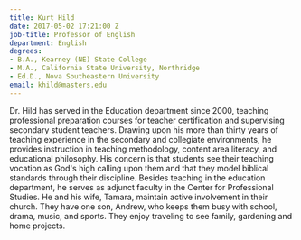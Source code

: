 ```yaml
---
title: Kurt Hild
date: 2017-05-02 17:21:00 Z
job-title: Professor of English
department: English
degrees:
- B.A., Kearney (NE) State College
- M.A., California State University, Northridge
- Ed.D., Nova Southeastern University
email: khild@masters.edu
---
```


Dr. Hild has served in the Education department since 2000, teaching professional preparation courses for teacher certification and supervising secondary student teachers. Drawing upon his more than thirty years of teaching experience in the secondary and collegiate environments, he provides instruction in teaching methodology, content area literacy, and educational philosophy. His concern is that students see their teaching vocation as God's high calling upon them and that they model biblical standards through their discipline. Besides teaching in the education department, he serves as adjunct faculty in the Center for Professional Studies. He and his wife, Tamara, maintain active involvement in their church. They have one son, Andrew, who keeps them busy with school, drama, music, and sports. They enjoy traveling to see family, gardening and home projects.
